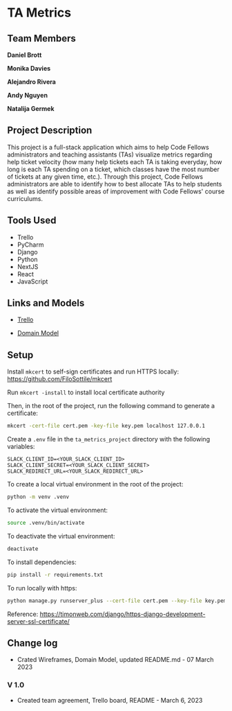 # TA Metrics

## Team Members

**Daniel Brott**

**Monika Davies**

**Alejandro Rivera**

**Andy Nguyen**

**Natalija Germek**

## Project Description

This project is a full-stack application which aims to help Code Fellows administrators and teaching assistants (TAs) visualize metrics regarding help ticket velocity (how many help tickets each TA is taking everyday, how long is each TA spending on a ticket, which classes have the most number of tickets at any given time, etc.). Through this project, Code Fellows administrators are able to identify how to best allocate TAs to help students as well as identify possible areas of improvement with Code Fellows' course curriculums.

## Tools Used

- Trello
- PyCharm
- Django
- Python
- NextJS
- React
- JavaScript

## Links and Models

- [Trello](https://trello.com/b/jz4OJzfn/ta-metrics)

- [Domain Model](documentation/domain_model.png)

## Setup

Install `mkcert` to self-sign certificates and run HTTPS locally: https://github.com/FiloSottile/mkcert

Run `mkcert -install` to install local certificate authority

Then, in the root of the project, run the following command to generate a certificate:

```bash
mkcert -cert-file cert.pem -key-file key.pem localhost 127.0.0.1
```

Create a `.env` file in the `ta_metrics_project` directory with the following variables:

```dotenv
SLACK_CLIENT_ID=<YOUR_SLACK_CLIENT_ID>
SLACK_CLIENT_SECRET=<YOUR_SLACK_CLIENT_SECRET>
SLACK_REDIRECT_URL=<YOUR_SLACK_REDIRECT_URL>
```

To create a local virtual environment in the root of the project:

```bash
python -m venv .venv
```

To activate the virtual environment:

```bash
source .venv/bin/activate
```

To deactivate the virtual environment:

```bash
deactivate
```

To install dependencies:

```bash
pip install -r requirements.txt
```

To run locally with https:

```bash
python manage.py runserver_plus --cert-file cert.pem --key-file key.pem
```

Reference: https://timonweb.com/django/https-django-development-server-ssl-certificate/

## Change log

- Crated Wireframes, Domain Model, updated README.md - 07 March 2023

### V 1.0

- Created team agreement, Trello board, README - March 6, 2023

